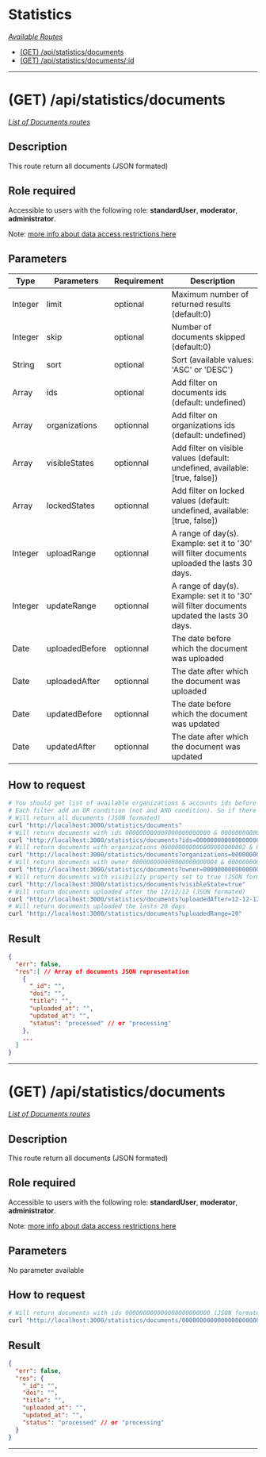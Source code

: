 # Statistics

*[Available Routes](../API.md#available-routes)*

  - [(GET) /api/statistics/documents](#get-apistatisticsdocuments)
  - [(GET) /api/statistics/documents/:id](#get-apistatisticsdocumentsid)

---

# (GET) /api/statistics/documents

*[List of Documents routes](#statistics)*

## Description

This route return all documents (JSON formated)

## Role required

Accessible to users with the following role: **standardUser**, **moderator**, **administrator**.

Note: [more info about data access restrictions here](../README.md#data-access)

## Parameters

<table>
  <thead>
    <tr>
      <th>Type</th>
      <th>Parameters</th>
      <th>Requirement</th>
      <th>Description</th>
    </tr>
  </thead>
  <tbody>
    <tr>
      <td>Integer</td>
      <td>limit</td>
      <td>optional</td>
      <td>Maximum number of returned results (default:0)</td>
    </tr>
    <tr>
      <td>Integer</td>
      <td>skip</td>
      <td>optional</td>
      <td>Number of documents skipped (default:0)</td>
    </tr>
    <tr>
      <td>String</td>
      <td>sort</td>
      <td>optional</td>
      <td>Sort (available values: 'ASC' or 'DESC')</td>
    </tr>
    <tr>
      <td>Array</td>
      <td>ids</td>
      <td>optional</td>
      <td>Add filter on documents ids (default: undefined)</td>
    </tr>
    <tr>
      <td>Array</td>
      <td>organizations</td>
      <td>optionnal</td>
      <td>Add filter on organizations ids (default: undefined)</td>
    </tr>
    <tr>
      <td>Array</td>
      <td>visibleStates</td>
      <td>optionnal</td>
      <td>Add filter on visible values (default: undefined, available: [true, false])</td>
    </tr>
    <tr>
      <td>Array</td>
      <td>lockedStates</td>
      <td>optionnal</td>
      <td>Add filter on locked values (default: undefined, available: [true, false])</td>
    </tr>
    <tr>
      <td>Integer</td>
      <td>uploadRange</td>
      <td>optionnal</td>
      <td>A range of day(s).<br/>Example: set it to '30' will filter documents uploaded the lasts 30 days.</td>
    </tr>
    <tr>
      <td>Integer</td>
      <td>updateRange</td>
      <td>optionnal</td>
      <td>A range of day(s).<br/>Example: set it to '30' will filter documents updated the lasts 30 days.</td>
    </tr>
    <tr>
      <td>Date</td>
      <td>uploadedBefore</td>
      <td>optionnal</td>
      <td>The date before which the document was uploaded</td>
    </tr>
    <tr>
      <td>Date</td>
      <td>uploadedAfter</td>
      <td>optionnal</td>
      <td>The date after which the document was uploaded</td>
    </tr>
    <tr>
      <td>Date</td>
      <td>updatedBefore</td>
      <td>optionnal</td>
      <td>The date before which the document was updated</td>
    </tr>
    <tr>
      <td>Date</td>
      <td>updatedAfter</td>
      <td>optionnal</td>
      <td>The date after which the document was updated</td>
    </tr>
  </tbody>
</table>

## How to request

```bash
# You should get list of available organizations & accounts ids before calling this API route
# Each filter add an OR condition (not and AND condition). So if there are 2 filters, it will return all items matching filter1 OR filter2
# Will return all documents (JSON formated)
curl "http://localhost:3000/statistics/documents"
# Will return documents with ids 000000000000000000000000 & 000000000000000000000001 (JSON formated)
curl "http://localhost:3000/statistics/documents?ids=000000000000000000000000,000000000000000000000001"
# Will return documents with organizations 000000000000000000000002 & 000000000000000000000003 (JSON formated)
curl "http://localhost:3000/statistics/documents?organizations=000000000000000000000002,000000000000000000000003"
# Will return documents with owner 000000000000000000000004 & 000000000000000000000005 (JSON formated)
curl "http://localhost:3000/statistics/documents?owner=000000000000000000000004,000000000000000000000005"
# Will return documents with visibility property set to true (JSON formated)
curl "http://localhost:3000/statistics/documents?visibleState=true"
# Will return documents uploaded after the 12/12/12 (JSON formated)
curl "http://localhost:3000/statistics/documents?uploadedAfter=12-12-12"
# Will return documents uploaded the lasts 20 days
curl "http://localhost:3000/statistics/documents?uploadedRange=20"
```

## Result

```json
{
  "err": false,
  "res":[ // Array of documents JSON representation
    {
      "_id": "",
      "doi": "",
      "title": "",
      "uploaded_at": "",
      "updated_at": "",
      "status": "processed" // or "processing"
    },
    ...
  ]
}
```

---

# (GET) /api/statistics/documents

*[List of Documents routes](#statistics)*

## Description

This route return all documents (JSON formated)

## Role required

Accessible to users with the following role: **standardUser**, **moderator**, **administrator**.

Note: [more info about data access restrictions here](../README.md#data-access)

## Parameters

No parameter available

## How to request

```bash
# Will return documents with ids 000000000000000000000000 (JSON formated)
curl "http://localhost:3000/statistics/documents/000000000000000000000000"
```

## Result

```json
{
  "err": false,
  "res": {
    "_id": "",
    "doi": "",
    "title": "",
    "uploaded_at": "",
    "updated_at": "",
    "status": "processed" // or "processing"
  }
}
```

---